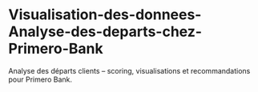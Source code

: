 # Visualisation-des-donnees-Analyse-des-departs-chez-Primero-Bank
Analyse des départs clients – scoring, visualisations et recommandations pour Primero Bank.
